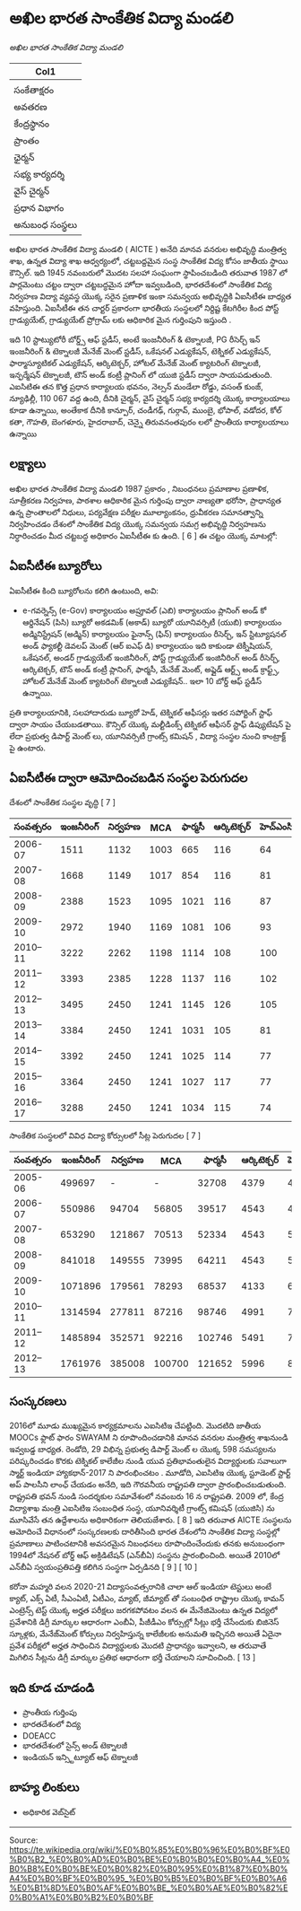 # అఖిల భారత సాంకేతిక విద్యా మండలి

*అఖిల భారత సాంకేతిక విద్యా మండలి*

| Col1 |
| --- |
|  |
| సంకేతాక్షరం |
| అవతరణ |
| కేంద్రస్థానం |
| ప్రాంతం |
| ఛైర్మన్ |
| సభ్య కార్యదర్శి |
| వైస్ చైర్మన్ |
| ప్రధాన విభాగం |
| అనుబంధ సంస్థలు |

అఖిల భారత సాంకేతిక విద్యా మండలి ( AICTE ) అనేది మానవ వనరుల అభివృద్ధి మంత్రిత్వ శాఖ, ఉన్నత విద్యా శాఖ ఆధ్వర్యంలో, చట్టబద్దమైన సంస్థ సాంకేతిక విద్య కోసం జాతీయ స్థాయి కౌన్సిల్. ఇది 1945 నవంబరులో మొదట సలహా సంఘంగా స్థాపించబడింది తరువాత 1987 లో పార్లమెంటు చట్టం ద్వారా చట్టబద్ధమైన హోదా ఇవ్వబడింది, భారతదేశంలో సాంకేతిక విద్య నిర్వహణ విద్యా వ్యవస్థ యొక్క సరైన ప్రణాళిక ఇంకా సమన్వయ అభివృద్ధికి ఏఐసీటీఈ బాధ్యత వహిస్తుంది. ఏఐసీటీఈ తన చార్టర్ ప్రకారంగా భారతీయ సంస్థలలో నిర్దిష్ట కేటగిరీల కింద పోస్ట్ గ్రాడ్యుయేట్, గ్రాడ్యుయేట్ ప్రోగ్రామ్ లకు ఆధికారిక మైన గుర్తింపుని ఇస్తుంది .

ఇది 10 స్టాట్యుటోరీ బోర్డ్స్ ఆఫ్ స్టడీస్, అంటే ఇంజనీరింగ్ & టెక్నాలజీ, PG రీసెర్చ్ ఇన్ ఇంజనీరింగ్ & టెక్నాలజీ మేనేజ్ మెంట్ స్టడీస్, ఒకేషనల్ ఎడ్యుకేషన్, టెక్నికల్ ఎడ్యుకేషన్, ఫార్మాస్యూటికల్ ఎడ్యుకేషన్, ఆర్కిటెక్చర్, హోటల్ మేనేజ్ మెంట్ క్యాటరింగ్ టెక్నాలజీ, ఇన్ఫర్మేషన్ టెక్నాలజీ, టౌన్ అండ్ కంట్రీ ప్లానింగ్ లో యుజి స్టడీస్ ద్వారా సాయపడుతుంది. ఎఐసిటిఈ తన కొత్త ప్రధాన కార్యాలయ భవనం, నెల్సన్ మండేలా రోడ్డు, వసంత్ కుంజ్, న్యూఢిల్లీ, 110 067 వద్ద ఉంది, దీనికి చైర్మన్, వైస్ చైర్మన్ సభ్య కార్యదర్శి యొక్క కార్యాలయాలు కూడా ఉన్నాయి, అంతేకాక దీనికి కాన్పూర్, చండీగఢ్, గుర్గావ్, ముంబై, భోపాల్, వడోదర, కోల్ కతా, గౌహతి, బెంగళూరు, హైదరాబాద్, చెన్నై తిరువనంతపురం లలో ప్రాంతీయ కార్యాలయాలు ఉన్నాయి

## లక్ష్యాలు

అఖిల భారత సాంకేతిక విద్యా మండలి 1987 ప్రకారం , నిబంధనలు ప్రమాణాల ప్రణాళిక, సూత్రీకరణ నిర్వహణ, పాఠశాల ఆధికారిక మైన గుర్తింపు ద్వారా నాణ్యతా భరోసా, ప్రాధాన్యత ఉన్న ప్రాంతాలలో నిధులు, పర్యవేక్షణ పరీక్షల మూల్యాంకనం, ధ్రువీకరణ సమానత్వాన్ని నిర్వహించడం దేశంలో సాంకేతిక విద్య యొక్క సమన్వయ సమగ్ర అభివృద్ధి నిర్వహణను నిర్ధారించడం మీద చట్టబద్ధ అధికారం ఏఐసీటీఈ కు ఉంది. [ 6 ] ఈ చట్టం యొక్క మాటల్లో:

## ఏఐసీటీఈ బ్యూరోలు

ఏఐసీటీఈ కింది బ్యూరోలను కలిగి ఉంటుంది, అవి:

- e-గవర్నెన్స్ (e-Gov) కార్యాలయం అప్రూవల్ (ఎబి) కార్యాలయం ప్లానింగ్ అండ్ కో ఆర్డినేషన్ (పిసి) బ్యూరో అకడమిక్ (అకాడ్) బ్యూరో యూనివర్సిటీ (యుబి) కార్యాలయం అడ్మినిస్ట్రేషన్ (అడ్మిన్) కార్యాలయం ఫైనాన్స్ (ఫిన్) కార్యాలయం రీసెర్చ్, ఇన్ స్టిట్యూషనల్ అండ్ ఫ్యాకల్టీ డెవలప్ మెంట్ (ఆర్ ఐఎఫ్ డి) కార్యాలయం ఇది కాకుండా టెక్నీషియన్, ఒకేషనల్, అండర్ గ్రాడ్యుయేట్ ఇంజినీరింగ్, పోస్ట్ గ్రాడ్యుయేట్ ఇంజినీరింగ్ అండ్ రీసెర్చ్, ఆర్కిటెక్చర్, టౌన్ అండ్ కంట్రీ ప్లానింగ్, ఫార్మసీ, మేనేజ్ మెంట్, అప్లైడ్ ఆర్ట్స్ అండ్ క్రాఫ్ట్స్, హోటల్ మేనేజ్ మెంట్ క్యాటరింగ్ టెక్నాలజీ ఎడ్యుకేషన్.. ఇలా 10 బోర్డ్ ఆఫ్ స్టడీస్ ఉన్నాయి.

ప్రతి కార్యాలయానికి, సలహాదారుడు బ్యూరో హెడ్, టెక్నికల్ ఆఫీసర్లు ఇతర సపోర్టింగ్ స్టాఫ్ ద్వారా సాయం చేయబడతాయి. కౌన్సిల్ యొక్క మల్టీడింక్స్ టెక్నికల్ ఆఫీసర్ స్టాఫ్ డిప్యుటేషన్ పై లేదా ప్రభుత్వ డిపార్ట్ మెంట్ లు, యూనివర్సిటీ గ్రాంట్స్ కమిషన్ , విద్యా సంస్థల నుంచి కాంట్రాక్ట్ పై ఉంటారు.

## ఏఐసీటీఈ ద్వారా ఆమోదించబడిన సంస్థల పెరుగుదల

దేశంలో సాంకేతిక సంస్థల వృద్ధి [ 7 ]

| సంవత్సరం | ఇంజనీరింగ్ | నిర్వహణ | MCA | ఫార్మసీ | ఆర్కిటెక్చర్ | హెచ్‌ఎంసిటి | మొత్తం |
| --- | --- | --- | --- | --- | --- | --- | --- |
| 2006-07 | 1511 | 1132 | 1003 | 665 | 116 | 64 | 4491 |
| 2007-08 | 1668 | 1149 | 1017 | 854 | 116 | 81 | 4885 |
| 2008-09 | 2388 | 1523 | 1095 | 1021 | 116 | 87 | 6230 |
| 2009-10 | 2972 | 1940 | 1169 | 1081 | 106 | 93 | 7361 |
| 2010–11 | 3222 | 2262 | 1198 | 1114 | 108 | 100 | 8004 |
| 2011–12 | 3393 | 2385 | 1228 | 1137 | 116 | 102 | 8361 |
| 2012–13 | 3495 | 2450 | 1241 | 1145 | 126 | 105 | 8562 |
| 2013–14 | 3384 | 2450 | 1241 | 1031 | 105 | 81 | 8562 |
| 2014–15 | 3392 | 2450 | 1241 | 1025 | 114 | 77 | 8562 |
| 2015–16 | 3364 | 2450 | 1241 | 1027 | 117 | 77 | 8562 |
| 2016–17 | 3288 | 2450 | 1241 | 1034 | 115 | 74 |  |

సాంకేతిక సంస్థలలో వివిధ విద్యా కోర్సులలో సీట్ల పెరుగుదల [ 7 ]

| సంవత్సరం | ఇంజనీరింగ్ | నిర్వహణ | MCA | ఫార్మసీ | ఆర్కిటెక్చర్ | హెచ్‌ఎంసిటి | మొత్తం |
| --- | --- | --- | --- | --- | --- | --- | --- |
| 2005-06 | 499697 | - | - | 32708 | 4379 | 4435 | 541219 |
| 2006-07 | 550986 | 94704 | 56805 | 39517 | 4543 | 4242 | 750797 |
| 2007-08 | 653290 | 121867 | 70513 | 52334 | 4543 | 5275 | 907822 |
| 2008-09 | 841018 | 149555 | 73995 | 64211 | 4543 | 5794 | 1139116 |
| 2009-10 | 1071896 | 179561 | 78293 | 68537 | 4133 | 6387 | 1408807 |
| 2010–11 | 1314594 | 277811 | 87216 | 98746 | 4991 | 7393 | 1790751 |
| 2011–12 | 1485894 | 352571 | 92216 | 102746 | 5491 | 7693 | 2046611 |
| 2012–13 | 1761976 | 385008 | 100700 | 121652 | 5996 | 8401 | 2236743 |

## సంస్కరణలు

2016లో మూడు ముఖ్యమైన కార్యక్రమాలను ఎఐసిటిఇ చేపట్టింది. మొదటిది జాతీయ MOOCs ఫ్లాట్ ఫారం SWAYAM ని రూపొందించడానికి మానవ వనరుల మంత్రిత్వ శాఖనుండి ఇవ్వబడ్డ బాధ్యత. రెండోది, 29 విభిన్న ప్రభుత్వ డిపార్ట్ మెంట్ ల యొక్క 598 సమస్యలను పరిష్కరించడం కొరకు టెక్నికల్ కాలేజీల నుండి యువ ప్రతిభావంతులైన విద్యార్థులకు సవాలుగా స్మార్ట్ ఇండియా హ్యాకథాన్-2017 ని పారంభించటం . మూడోది, ఎఐసిటిఇ యొక్క స్టూడెంట్ స్టార్ట్ అప్ పాలసీని లాంఛ్ చేయడం అనేది, ఇది గౌరవనీయ రాష్ట్రపతి ద్వారా ప్రారంభించబడుతుంది. రాష్ట్రపతి భవన్ నుండి సందర్శకుల సమావేశంలో నవంబరు 16 న రాష్ట్రపతి. 2009 లో, కేంద్ర విద్యాశాఖ మంత్రి ఎఐసిటిఇ సంబంధిత సంస్థ, యూనివర్శిటీ గ్రాంట్స్ కమిషన్ (యుజిసి) ను మూసివేసే తన ఉద్దేశాలను అధికారికంగా తెలియజేశారు. [ 8 ] ఇది తరువాత AICTE సంస్థలను ఆమోదించే విధానంలో సంస్కరణలకు దారితీసింది భారత దేశంలోని సాంకేతిక విద్యా సంస్థల్లో ప్రమాణాలు పాటించటానికి అవసరమైన నిబంధనలు రూపొందించేందుకు తనకు అనుబంధంగా 1994లో నేషనల్‌ బోర్డ్‌ ఆఫ్‌ అక్రిడిటేషన్‌ (ఎన్‌బీఏ) సంస్థను ప్రారంభించింది. అయితే 2010లో ఎన్‌బీఏ స్వయంప్రతిపత్తి కలిగిన సంస్థగా ఏర్పడినది [ 9 ] [ 10 ]

కరోనా మహ్మరి వలన 2020-21 విద్యాసంవత్సరానికి చాలా ఆల్ ఇండియా టెస్టులు అంటే క్యాట్, ఎక్స్ ఏటీ, సీఎంఏటీ, ఏటీఎం, మ్యాట్, జీమ్యాట్ తో సంబంధిత రాష్ట్రాల యొక్క కామన్ ఎంట్రెన్స్ టెస్ట్ యొక్క అర్హత పరీక్షలు జరగకపోవటం వలన ఈ మేనేజిమెంటు ఉన్నత విద్యలో ప్రవేశానికి డిగ్రీ మార్కుల ఆధారంగా ఎంబీఏ, పీజీడీఎం కోర్సుల్లో సీట్లు భర్తీ చేసేందుకు బిజినెస్‌ స్కూళ్లకు, మేనేజ్‌మెంట్‌ కోర్సులు నిర్వహిస్తున్న కాలేజీలకు అనుమతి ఇచ్చినది అయితే ఏదైనా ప్రవేశ పరీక్షలో అర్హత సాధించిన విద్యార్థులకు మొదటి ప్రాధాన్యం ఇవ్వాలని, ఆ తరువాతే మిగిలిన సీట్లను డిగ్రీ మార్కుల ప్రతిభ ఆధారంగా భర్తీ చేయాలని సూచించింది. [ 13 ]

## ఇది కూడ చూడండి

- ప్రాంతీయ గుర్తింపు
- భారతదేశంలో విద్య
- DOEACC
- భారతదేశంలో సైన్స్ అండ్ టెక్నాలజీ
- ఇండియన్ ఇన్స్టిట్యూట్ ఆఫ్ టెక్నాలజీ

## బాహ్య లింకులు

- అధికారిక వెబ్‌సైట్

---
Source: https://te.wikipedia.org/wiki/%E0%B0%85%E0%B0%96%E0%B0%BF%E0%B0%B2_%E0%B0%AD%E0%B0%BE%E0%B0%B0%E0%B0%A4_%E0%B0%B8%E0%B0%BE%E0%B0%82%E0%B0%95%E0%B1%87%E0%B0%A4%E0%B0%BF%E0%B0%95_%E0%B0%B5%E0%B0%BF%E0%B0%A6%E0%B1%8D%E0%B0%AF%E0%B0%BE_%E0%B0%AE%E0%B0%82%E0%B0%A1%E0%B0%B2%E0%B0%BF
